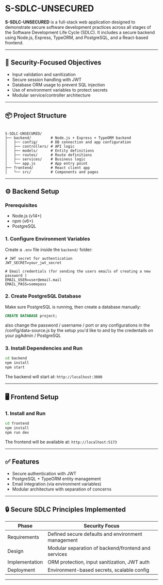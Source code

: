 # S-SDLC-UNSECURED

**S-SDLC-UNSECURED** is a full-stack web application designed to demonstrate secure software development practices across all stages of the Software Development Life Cycle (SDLC). It includes a secure backend using Node.js, Express, TypeORM, and PostgreSQL, and a React-based frontend.

---

## 🔐 Security-Focused Objectives

- Input validation and sanitization
- Secure session handling with JWT
- Database ORM usage to prevent SQL injection
- Use of environment variables to protect secrets
- Modular service/controller architecture

---

## 📦 Project Structure

```

S-SDLC-UNSECURED/
├── backend/         # Node.js + Express + TypeORM backend
│   ├── config/      # DB connection and app configuration
│   ├── controllers/ # API logic
│   ├── models/      # Entity definitions
│   ├── routes/      # Route definitions
│   ├── services/    # Business logic
│   └── app.js       # App entry point
├── frontend/        # React client app
│   └── src/         # Components and pages

````

---

## ⚙️ Backend Setup

### Prerequisites

- Node.js (v14+)
- npm (v6+)
- PostgreSQL

### 1. Configure Environment Variables

Create a `.env` file inside the `backend/` folder:

```env
# JWT secret for authentication
JWT_SECRET=your_jwt_secret

# Email credentials (for sending the users emails of creating a new password )
EMAIL_USER=user@email.mail
EMAIL_PASS=somepass
```

### 2. Create PostgreSQL Database

Make sure PostgreSQL is running, then create a database manually:

```sql
CREATE DATABASE project;
```

also change the password / username / port or any configurations in the /config/data-source.js by the setup you'd like to and by the credentails on your pgAdmin / PostgreSQL

### 3. Install Dependencies and Run

```bash
cd backend
npm install
npm start
```

The backend will start at: `http://localhost:3000`

---

## 🖥️ Frontend Setup

### 1. Install and Run

```bash
cd frontend
npm install
npm run dev
```

The frontend will be available at: `http://localhost:5173`

---

## ✅ Features

* Secure authentication with JWT
* PostgreSQL + TypeORM entity management
* Email integration (via environment variables)
* Modular architecture with separation of concerns

---

## 🔒 Secure SDLC Principles Implemented

| Phase          | Security Focus                                      |
| -------------- | --------------------------------------------------- |
| Requirements   | Defined secure defaults and environment management  |
| Design         | Modular separation of backend/frontend and services |
| Implementation | ORM protection, input sanitization, JWT auth        |
| Deployment     | Environment-based secrets, scalable config          |

---
